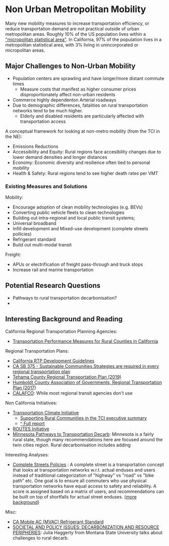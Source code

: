 # Non Urban Metropolitan Mobility

Many new mobility measures to increase transportation efficiency, or reduce transportation demand are not practical outside of urban metropolitan areas.  Roughly 10% of the US population lives within a ["micropolitan statistical area"](https://www.census.gov/content/dam/Census/library/publications/2012/dec/c2010sr-01.pdf).  In California, 97% of the population lives in a metropolitan statistical area, with 3% living in unincorporated or micropolitan areas.

## Major Challenges to Non-Urban Mobility

- Population centers are sprawling and have longer/more distant commute times
    - Measure costs that manifest as higher consumer prices disproportionately affect non-urban residents
- Commerce highly dependenton Arterial roadways
- Due to demographic differences, fatalities on rural transportation networks tend to be much higher.
    - Elderly and disabled residents are particularly affected with transportation access

A conceptual framework for looking at non-metro mobility (from the TCI in the NE):

- Emissions Reductions
- Accessibility and Equity: Rural regions face accesibility changes due to lower demand densities and longer distances
- Economy: Economic diversity and resilience often tied to personal mobility
- Health & Safety: Rural regions tend to see higher death rates per VMT

### Existing Measures and Solutions

Mobility:

- Encourage adoption of clean mobility technologies (e.g. BEVs)
- Converting public vehicle fleets to clean technologies
- Building out intra-regional and local public transit systems;
- Universal broadband
- Infill development and Mixed-use development (complete streets pollicies)
- Refrigerant standard
- Build out multi-modal transit

Freight:

- APUs or electrification of freight pass-through and truck stops
- Increase rail and marine transportation


## Potential Research Questions

- Pathways to rural transportation decarbonisation?
- 

## Interesting Background and Reading

California Regional Transportation Planning Agencies:

- [Transportation Performance Measures for Rural Counties in California](https://www.nctc.ca.gov/documents/Reports/RCTF/RCTF%20Final%20Report%20Performance%20Monitoring%20Indicators%20Study%20Sept.%202015%20Kittelson%20and%20Assoc..pdf)

Regional Transportation Plans:

- [California RTP Development Guidelines](https://catc.ca.gov/programs/transportation-planning)
- [CA SB 375 - Sustainable Communities Strategies are required in every regional transportation plan](https://ww2.arb.ca.gov/our-work/programs/sustainable-communities-program/what-are-sustainable-communities-strategies)
- [Tehama County Regional Transportation Plan (2019)](http://www.tehamacountypublicworks.ca.gov/transportation/rtp/2019/Final%20Tehama%202019%20RTP.pdf)
- [Humboldt County Association of Governments, Regional Transportation Plan (2017)](http://www.hcaog.net/sites/default/files/rtp_maps_appendices_included.pdf)
- [CALAFCO](https://calafco.org/): While most regional transit agencies don't use 

Non California Initiatives:

- [Transportation Climate Initiative](https://www.transportationandclimate.org/)
    - [Supporting Rural Communities in the TCI executive summary](https://www.nature.org/content/dam/tnc/nature/en/documents/TNC_TCIReport_B_8.5x11_05.pdf)
    - [^ Full report](https://www.nature.org/content/dam/tnc/nature/en/documents/TCI_Report_Rural_Aug_2020.pdf)
- [ROUTES Initiative](https://www.transportation.gov/rural)
- [Minnesota Pathways to Transportation Decarb](https://www.dot.state.mn.us/sustainability/docs/pathways-report-2019.pdf): Minnesota is a fairly rural state, though many recommendations here are focused around the twin cities region.  Rural decarbonisation includes adding 

Interesting Analyses:

- [Complete Streets Policies](https://smartgrowthamerica.org/app/legacy/documents/cs/resources/cs-policyanalysis.pdf) : A complete street is a transportation concept that looks at transportation networks w.r.t. actual enduses and users instead of traditional categorization of "highway" vs "road" vs "bike path" etc.  One goal is to ensure all commuters who use physical transportation networks have equal access to safety and reliability.  A score is assigned based on a matrix of users, and recommendations can be built on top of shortfalls for actual street enduses.  ([more background](https://www.transportation.gov/mission/health/complete-streets))

Misc:

- [CA Mobile AC (MVAC) Refrigerant Standard](https://ww2.arb.ca.gov/resources/fact-sheets/small-containers-automotive-refrigerant-what-you-need-know)
- [SOCIETAL AND POLICY ISSUES: DECARBONIZATION AND RESOURCE PERIPHERIES](https://www.nap.edu/read/25656/chapter/9#73): Julia Haggerty from Montana State University talks about challenges to rural decarb.